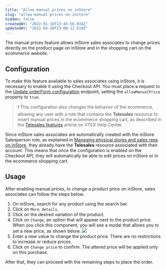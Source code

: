 ```yaml
---
title: "Allow manual prices on inStore"
slug: "allow-manual-prices-on-instore"
hidden: false
createdAt: "2022-01-10T13:45:56.934Z"
updatedAt: "2022-04-28T23:00:12.510Z"
---
```


The manual prices feature allows inStore sales associates to change prices directly on the product page on inStore and in the shopping cart on the ecommerce website.

## Configuration

To make this feature available to sales associates using inStore, it is necessary to enable it using the Checkout API. You must place a request to the [Update orderForm configuration](https://developers.vtex.com/vtex-rest-api/reference/updateorderformconfiguration) endpoint, setting the `allowManualPrice` property to `true`.

> ❗ This configuration also changes the behavior of the ecommerce, allowing any user with a role that contains the **Telesales** resource to insert manual prices in the ecommerce shopping cart, as described in the [Telesales features](https://help.vtex.com/en/tutorial/telesales-features--UqhiccIRIK2KD0OqkzJaS#manual-pricing) article on VTEX Help Center.

Since inStore sales associates are automatically created with the inStore Salesperson role, as explained in [Managing physical stores and sales reps on inStore](https://help.vtex.com/en/tracks/instore-getting-started-and-setting-up--zav76TFEZlAjnyBVL5tRc/5PSjRstg7UU4lOm0s8aqKN), they already have the **Telesales** resource associated with their account. This means that once the configuration is enabled on the Checkout API, they will automatically be able to edit prices on inStore or in the ecommerce shopping cart.

## Usage

After enabling manual prices, to change a product price on inStore, sales associates can follow the steps below.

1. On inStore, search for any product using the search bar.
2. Click on `More details`.
3. Click on the desired variation of the product.
4. Click on `Change`, an option that will appear next to the product price. When you click this component, you will see a modal that allows you to set a new price, as shown below.
   ![](https://cdn.jsdelivr.net/gh/vtexdocs/dev-portal-content@main/images/how-to-customize-instore/allow-manual-prices-on-instore-0.png)
5. Enter a new value to change the product price. There are no restrictions to increase or reduce prices.
6. Click on `Change price` to confirm. The altered price will be applied only on this purchase.

After that, they can proceed with the remaining steps to place the order.
